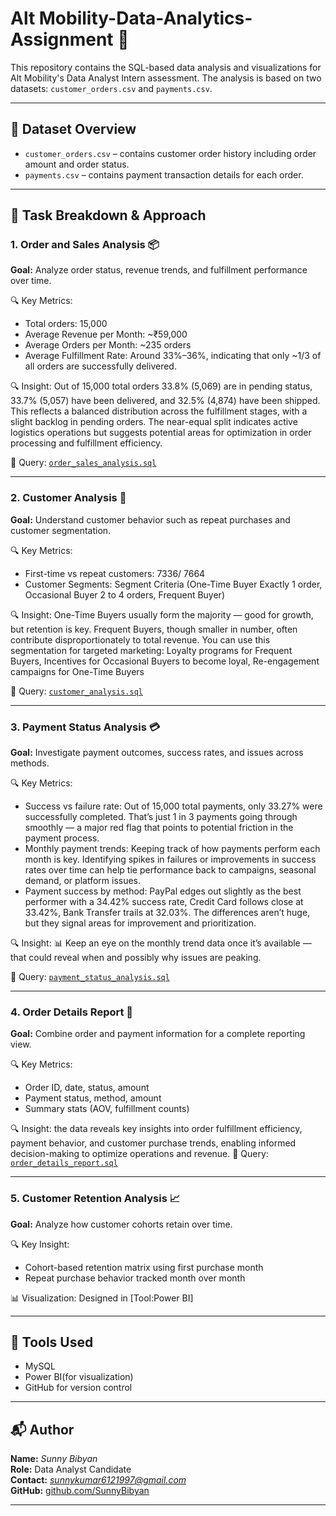 
# Alt Mobility-Data-Analytics-Assignment 🚀

This repository contains the SQL-based data analysis and visualizations for Alt Mobility's Data Analyst Intern assessment. The analysis is based on two datasets: `customer_orders.csv` and `payments.csv`.

---

## 📁 Dataset Overview

- `customer_orders.csv` – contains customer order history including order amount and order status.
- `payments.csv` – contains payment transaction details for each order.

---

## 📌 Task Breakdown & Approach

### 1. Order and Sales Analysis 📦

**Goal:** Analyze order status, revenue trends, and fulfillment performance over time.

🔍 Key Metrics:
- Total orders: 15,000
- Average Revenue per Month: ~₹59,000
- Average Orders per Month: ~235 orders
- Average Fulfillment Rate: Around 33%–36%, indicating that only ~1/3 of all orders are successfully delivered.

🔍 Insight: Out of 15,000 total orders 33.8% (5,069) are in pending status, 33.7% (5,057) have been delivered, and 32.5% (4,874) have been shipped. This reflects a balanced distribution across the fulfillment stages, with a slight backlog in pending orders. 
The near-equal split indicates active logistics operations but suggests potential areas for optimization in order processing and fulfillment efficiency.

📄 Query: [`order_sales_analysis.sql`](SQL/order_sales_analysis.sql)

---

### 2. Customer Analysis 👥

**Goal:** Understand customer behavior such as repeat purchases and customer segmentation.

🔍 Key Metrics:
- First-time vs repeat customers: 7336/ 7664
- Customer Segments: Segment	Criteria (One-Time Buyer	Exactly 1 order, Occasional Buyer	2 to 4 orders, Frequent Buyer)

🔍 Insight: One-Time Buyers usually form the majority — good for growth, but retention is key. Frequent Buyers, though smaller in number, often contribute disproportionately to total revenue.
You can use this segmentation for targeted marketing: Loyalty programs for Frequent Buyers, Incentives for Occasional Buyers to become loyal, Re-engagement campaigns for One-Time Buyers

📄 Query: [`customer_analysis.sql`](SQL/customer_analysis.sql)

---

### 3. Payment Status Analysis 💳

**Goal:** Investigate payment outcomes, success rates, and issues across methods.

🔍 Key Metrics:
- Success vs failure rate: Out of 15,000 total payments, only 33.27% were successfully completed. That’s just 1 in 3 payments going through smoothly — a major red flag that points to potential friction in the payment process.
- Monthly payment trends: Keeping track of how payments perform each month is key. Identifying spikes in failures or improvements in success rates over time can help tie performance back to campaigns, seasonal demand, or platform issues.
- Payment success by method: PayPal edges out slightly as the best performer with a 34.42% success rate, Credit Card follows close at 33.42%, Bank Transfer trails at 32.03%.
The differences aren’t huge, but they signal areas for improvement and prioritization.

🔍 Insight: 📊 Keep an eye on the monthly trend data once it’s available — that could reveal when and possibly why issues are peaking.


📄 Query: [`payment_status_analysis.sql`](SQL/payment_status_analysis.sql)

---

### 4. Order Details Report 📑

**Goal:** Combine order and payment information for a complete reporting view.

🔍 Key Metrics:
- Order ID, date, status, amount
- Payment status, method, amount
- Summary stats (AOV, fulfillment counts)

🔍 Insight: the data reveals key insights into order fulfillment efficiency, payment behavior, and customer purchase trends, enabling informed decision-making to optimize operations and revenue.
📄 Query: [`order_details_report.sql`](SQL/order_details_report.sql)

---

### 5. Customer Retention Analysis 📈

**Goal:** Analyze how customer cohorts retain over time.

🔍 Key Insight:
- Cohort-based retention matrix using first purchase month
- Repeat purchase behavior tracked month over month



📊 Visualization: Designed in [Tool:Power BI]

---

## 🔧 Tools Used

- MySQL
- Power BI(for visualization)
- GitHub for version control

---

## 📬 Author

**Name:** *Sunny Bibyan*  
**Role:** Data Analyst Candidate  
**Contact:** *sunnykumar6121997@gmail.com*  
**GitHub:** [github.com/SunnyBibyan](https://github.com/SunnyBibyan)

---

